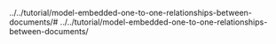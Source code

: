 ../../tutorial/model-embedded-one-to-one-relationships-between-documents/# ../../tutorial/model-embedded-one-to-one-relationships-between-documents/